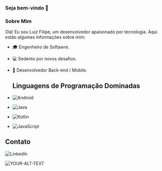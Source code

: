 ### Seja bem-vindo 👋

### Sobre Mim

Olá! Eu sou Luiz Filipe, um desenvolvedor apaixonado por tecnologia. Aqui estão algumas informações sobre mim:

- 🎓 Engenheiro de Softawre.
- 💻 Sedento por novos desafios.
- 📱 Desenvolvedor Back-end / Mobile.

  ## Linguagens de Programação Dominadas

- ![Android](https://img.shields.io/badge/-Android-green)
- ![Java](https://img.shields.io/badge/-Java-red)
- ![Kotlin](https://img.shields.io/badge/-Kotlin-purple)
- ![JavaScript](https://img.shields.io/badge/-JavaScript-yellow)

## Contato

![LinkedIn](https://img.shields.io/badge/-Instagram-purple?style=flat-square&logo=linkedin&logoColor=white&link=https:[//www.linkedin.com/in/luizfilipemkato/](https://www.linkedin.com/in/seu-perfil-linkedin)/)
  
<html>
<picture>
 <source media="(prefers-color-scheme: dark)" srcset="YOUR-DARKMODE-IMAGE">
 <source media="(prefers-color-scheme: light)" srcset="YOUR-LIGHTMODE-IMAGE">
 <img alt="YOUR-ALT-TEXT" src="YOUR-DEFAULT-IMAGE">
</picture>
</html>
